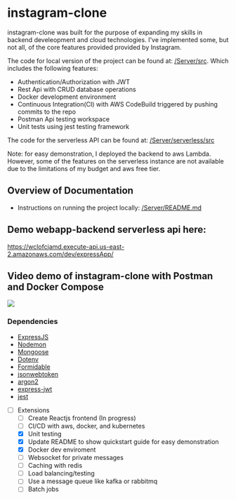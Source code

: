 # instagram-clone

instagram-clone was built for the purpose of expanding my skills in backend develeopment and cloud technologies. I've implemented some, but not all, of the core features provided provided by Instagram.

The code for local version of the project can be found at: [/Server/src](https://github.com/austinburnett/webapp-backend/tree/master/Server/src).
Which includes the following features:
- Authentication/Authorization with JWT
- Rest Api with CRUD database operations
- Docker development environment
- Continuous Integration(CI) with AWS CodeBuild triggered by pushing commits to the repo
- Postman Api testing workspace
- Unit tests using jest testing framework

The code for the serverless API can be found at: [/Server/serverless/src](https://github.com/austinburnett/webapp-backend/tree/master/Server/serverless/src)

Note: for easy demonstration, I deployed the backend to aws Lambda. However, some of the features on the serverless instance are not available due to the limitations of my budget and aws free tier.

## Overview of Documentation
- Instructions on running the project locally: [/Server/README.md](https://github.com/austinburnett/webapp-backend/blob/master/Server/README.md)

## Demo webapp-backend serverless api here: 
https://wclofcjamd.execute-api.us-east-2.amazonaws.com/dev/expressApp/

## Video demo of instagram-clone with Postman and Docker Compose
<img src="https://github.com/austinburnett/webapp-backend/blob/master/demo.gif"/> 

### Dependencies
- [ExpressJS](https://expressjs.com/)
- [Nodemon](https://www.npmjs.com/package/nodemon/)
- [Mongoose](https://mongoosejs.com/)
- [Dotenv](https://www.npmjs.com/package/dotenv)
- [Formidable](https://www.npmjs.com/package/formidable)
- [jsonwebtoken]()
- [argon2]()
- [express-jwt]()
- [jest](https://jestjs.io/docs/getting-started)

- [ ] Extensions
    - [ ] Create Reactjs frontend (In progress)
    - [ ] CI/CD with aws, docker, and kubernetes 
    - [x] Unit testing
    - [x] Update README to show quickstart guide for easy demonstration
    - [x] Docker dev enviroment
    - [ ] Websocket for private messages
    - [ ] Caching with redis
    - [ ] Load balancing/testing
    - [ ] Use a message queue like kafka or rabbitmq 
    - [ ] Batch jobs
